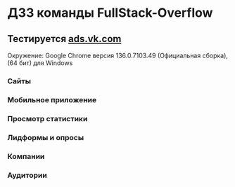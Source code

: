 # ДЗ3 команды FullStack-Overflow

## Тестируется [ads.vk.com](https://ads.vk.com/)

Окружение: Google Chrome версия 136.0.7103.49 (Официальная сборка), (64 бит) для Windows

### Сайты

### Мобильное приложение

### Просмотр статистики

### Лидформы и опросы

### Компании

### Аудитории
